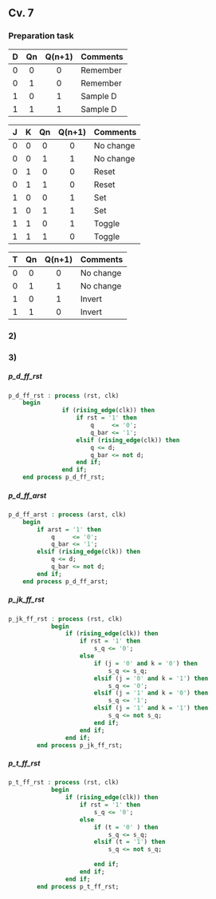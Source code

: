  ## Cv. 7
 
 ### Preparation task
 | **D** | **Qn** | **Q(n+1)** | **Comments** |
   | :-: | :-: | :-: | :-- |
   | 0 | 0 | 0 | Remember |
   | 0 | 1 | 0 | Remember |
   | 1 | 0 | 1 | Sample D |
   | 1 | 1 | 1 | Sample D |

   | **J** | **K** | **Qn** | **Q(n+1)** | **Comments** |
   | :-: | :-: | :-: | :-: | :-- |
   | 0 | 0 | 0 | 0 | No change |
   | 0 | 0 | 1 | 1 | No change |
   | 0 | 1 | 0 | 0 | Reset |
   | 0 | 1 | 1 | 0 | Reset |
   | 1 | 0 | 0 | 1 | Set |
   | 1 | 0 | 1 | 1 | Set |
   | 1 | 1 | 0 | 1 | Toggle |
   | 1 | 1 | 1 | 0 | Toggle |

   | **T** | **Qn** | **Q(n+1)** | **Comments** |
   | :-: | :-: | :-: | :-- |
   | 0 | 0 | 0 | No change |
   | 0 | 1 | 1 | No change |
   | 1 | 0 | 1 | Invert |
   | 1 | 1 | 0 | Invert |

### 2)

### 3)

##### p_d_ff_rst
```vhdl
p_d_ff_rst : process (rst, clk)
    begin
               if (rising_edge(clk)) then
                   if rst = '1' then
                       q     <= '0';
                       q_bar <= '1';
                   elsif (rising_edge(clk)) then
                       q <= d;
                       q_bar <= not d;
                   end if;
               end if;
    end process p_d_ff_rst;
```
##### p_d_ff_arst
```vhdl
p_d_ff_arst : process (arst, clk)
    begin
        if arst = '1' then
            q     <= '0';
            q_bar <= '1';
        elsif (rising_edge(clk)) then
            q <= d;
            q_bar <= not d;
        end if;
    end process p_d_ff_arst;
```
##### p_jk_ff_rst
```vhdl
p_jk_ff_rst : process (rst, clk)
            begin
                if (rising_edge(clk)) then
                    if rst = '1' then
                        s_q <= '0';
                    else
                        if (j = '0' and k = '0') then
                            s_q <= s_q;
                        elsif (j = '0' and k = '1') then
                            s_q <= '0';
                        elsif (j = '1' and k = '0') then
                            s_q <= '1';
                        elsif (j = '1' and k = '1') then
                            s_q <= not s_q;
                        end if;
                    end if;
                end if;
        end process p_jk_ff_rst;
```

##### p_t_ff_rst
```vhdl
p_t_ff_rst : process (rst, clk)
            begin
                if (rising_edge(clk)) then
                    if rst = '1' then
                        s_q <= '0';
                    else
                        if (t = '0' ) then
                            s_q <= s_q;
                        elsif (t = '1') then
                            s_q <= not s_q;
                       
                        end if;
                    end if;
                end if;
        end process p_t_ff_rst;
```
